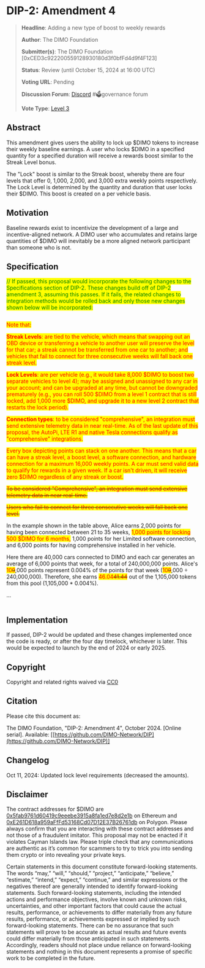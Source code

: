 # DIP-2: Amendment 4

> **Headline**: Adding a new type of boost to weekly rewards
>
> **Author**: The DIMO Foundation
>
> **Submitter(s)**: The DIMO Foundation \[0xCED3c922200559128930180d3f0bfFd4d9f4F123]
>
> **Status**: Review (until October 15, 2024 at 16:00 UTC)
>
> **Voting URL**: Pending
>
> **Discussion Forum**: [Discord](https://chat.dimo.zone) #🗳️governance forum
>
> **Vote Type**: [Level 3](https://docs.dimo.zone/governance/dip1#voting-protocol)

## Abstract

This amendment gives users the ability to lock up $DIMO tokens to increase their weekly baseline earnings. A user who locks $DIMO in a specified quantity for a specified duration will receive a rewards boost similar to the Streak Level bonus.

The "Lock" boost is similar to the Streak boost, whereby there are four levels that offer 0, 1,000, 2,000, and 3,000 extra weekly points respectively. The Lock Level is determined by the quantity and duration that user locks their $DIMO. This boost is created on a per vehicle basis.

## Motivation

Baseline rewards exist to incentivize the development of a large and incentive-aligned network. A DIMO user who accumulates and retains large quantities of $DIMO will inevitably be a more aligned network participant than someone who is not.&#x20;

## Specification

<mark style="color:green;">// If passed, this proposal would incorporate the following changes to the Specifications section of DIP-2. These changes build off of DIP-2 amendment 3, assuming this passes. If it fails, the related changes to integration methods would be rolled back and only those new changes shown below will be incorporated:</mark>

<figure><img src="../.gitbook/assets/Screenshot 2024-10-11 at 11.11.44 PM.png" alt=""><figcaption></figcaption></figure>

<mark style="color:red;">Note that:</mark>

<mark style="color:red;">**Streak Levels**</mark><mark style="color:red;">: are tied to the vehicle, which means that swapping out an OBD device or transferring a vehicle to another user will preserve the level for that car; a streak cannot be transferred from one car to another; and vehicles that fail to connect for three consecutive weeks will fall back one streak level.</mark>

<mark style="color:red;">**Lock Levels**</mark><mark style="color:red;">: are per vehicle (e.g., it would take 8,000 $DIMO to boost two separate vehicles to level 4); may be assigned and unassigned to any car in your account; and can be upgraded at any time, but cannot be downgraded prematurely (e.g., you can roll 500 $DIMO from a level 1 contract that is still locked, add 1,000 more $DIMO, and upgrade it to a new level 2 contract that restarts the lock period).</mark>

<mark style="color:red;">**Connection types**</mark><mark style="color:red;">: to be considered "comprehensive", an integration must send extensive telemetry data in near real-time. As of the last update of this proposal, the AutoPi, LTE R1 and native Tesla connections qualify as "comprehensive" integrations.</mark>

<mark style="color:red;">Every box depicting points can stack on one another. This means that a car can have a streak level, a boost level, a software connection, and hardware connection for a maximum 16,000 weekly points. A car must send valid data to qualify for rewards in a given week. If a car isn't driven, it will receive zero $DIMO regardless of any streak or boost.</mark>

~~<mark style="color:red;">To be considered "Comprehensive", an integration must send extensive telemetry data in near real-time.</mark>~~

~~<mark style="color:red;">Users who fail to connect for three consecutive weeks will fall back one level.</mark>~~

In the example shown in the table above, Alice earns 2,000 points for having been connected between 21 to 35 weeks, <mark style="color:red;">1,000 points for locking 500 $DIMO for 6 months,</mark> 1,000 points for her Limited software connection, and 6,000 points for having comprehensive installed in her vehicle.

Here there are 40,000 cars connected to DIMO and each car generates an average of 6,000 points that week, for a total of 240,000,000 points. Alice's <mark style="color:red;">10</mark>~~<mark style="color:red;">9</mark>~~,000 points represent 0.004% of the points for that week (<mark style="color:red;">10</mark>~~<mark style="color:red;">9</mark>~~,000 ÷ 240,000,000). Therefore, she earns <mark style="color:red;">46.04</mark>~~<mark style="color:red;">41.44</mark>~~ out of the 1,105,000 tokens from this pool (1,105,000 \* 0.004%).

...

<figure><img src="../.gitbook/assets/Screenshot 2024-09-30 at 5.58.38 PM.png" alt=""><figcaption></figcaption></figure>

## Implementation

If passed, DIP-2 would be updated and these changes implemented once the code is ready, or after the four day timelock, whichever is later. This would be expected to launch by the end of 2024 or early 2025.

## **Copyright**

Copyright and related rights waived via [CC0](https://creativecommons.org/publicdomain/zero/1.0)

## Citation

Please cite this document as:

The DIMO Foundation, "DIP-2: Amendment 4", October 2024. \[Online serial]. Available: \[[https://github.com/DIMO-Network/DIP](https://github.com/DIMO-Network/DIP)]

## Changelog

Oct 11, 2024: Updated lock level requirements (decreased the amounts).

## Disclaimer <a href="#disclaimer" id="disclaimer"></a>

The contract addresses for $DIMO are [0x5fab9761d60419c9eeebe3915a8fa1ed7e8d2e1b](https://etherscan.io/token/0x5fab9761d60419c9eeebe3915a8fa1ed7e8d2e1b) on Ethereum and [0xE261D618a959aFfFd53168Cd07D12E37B26761db](https://polygonscan.com/token/0xE261D618a959aFfFd53168Cd07D12E37B26761db) on Polygon. Please always confirm that you are interacting with these contract addresses and not those of a fraudulent imitator. This proposal may not be enacted if it violates Cayman Islands law. Please triple check that any communications are authentic as it’s common for scammers to try to trick you into sending them crypto or into revealing your private keys.

Certain statements in this document constitute forward-looking statements. The words “may,” “will,” “should,” “project,” “anticipate,” “believe,” “estimate,” “intend,” “expect,” “continue,” and similar expressions or the negatives thereof are generally intended to identify forward-looking statements. Such forward-looking statements, including the intended actions and performance objectives, involve known and unknown risks, uncertainties, and other important factors that could cause the actual results, performance, or achievements to differ materially from any future results, performance, or achievements expressed or implied by such forward-looking statements. There can be no assurance that such statements will prove to be accurate as actual results and future events could differ materially from those anticipated in such statements. Accordingly, readers should not place undue reliance on forward-looking statements and nothing in this document represents a promise of specific work to be completed in the future.
